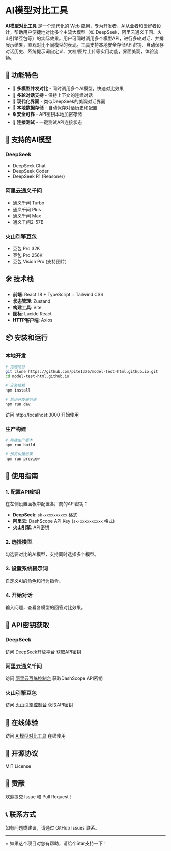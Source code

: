 ﻿# AI模型对比工具

**AI模型对比工具** 是一个现代化的 Web 应用，专为开发者、AI从业者和爱好者设计，帮助用户便捷地对比多个主流大模型（如 DeepSeek、阿里云通义千问、火山引擎豆包等）的实际效果。用户可同时调用多个模型API，进行多轮对话、并排展示结果，直观对比不同模型的表现。工具支持本地安全存储API密钥、自动保存对话历史、系统提示词自定义、文档/图片上传等实用功能，界面美观，体验流畅。

## 🚀 功能特色

- **🔄 多模型并发对比** - 同时调用多个AI模型，快速对比效果
- **💬 多轮对话支持** - 保持上下文的连续对话
- **🎨 现代化界面** - 类似DeepSeek的美观对话界面
- **💾 本地数据存储** - 自动保存对话历史和配置
- **🔒 安全可靠** - API密钥本地加密存储
- **🧪 连接测试** - 一键测试API连接状态

## 🤖 支持的AI模型

### DeepSeek
- DeepSeek Chat
- DeepSeek Coder  
- DeepSeek R1 (Reasoner)

### 阿里云通义千问
- 通义千问 Turbo
- 通义千问 Plus
- 通义千问 Max
- 通义千问2-57B

### 火山引擎豆包
- 豆包 Pro 32K
- 豆包 Pro 256K
- 豆包 Vision Pro (支持图片)

## 🛠 技术栈

- **前端**: React 18 + TypeScript + Tailwind CSS
- **状态管理**: Zustand
- **构建工具**: Vite
- **图标**: Lucide React
- **HTTP客户端**: Axios

## 📦 安装和运行

### 本地开发

```bash
# 克隆项目
git clone https://github.com/pite1376/model-test-html.github.io.git
cd model-test-html.github.io

# 安装依赖
npm install

# 启动开发服务器
npm run dev
```

访问 http://localhost:3000 开始使用

### 生产构建

```bash
# 构建生产版本
npm run build

# 预览构建结果
npm run preview
```

## 🔧 使用指南

### 1. 配置API密钥

在左侧设置面板中配置各厂商的API密钥：

- **DeepSeek**: `sk-xxxxxxxxxx` 格式
- **阿里云**: DashScope API Key (`sk-xxxxxxxxxx` 格式) 
- **火山引擎**: API密钥

### 2. 选择模型

勾选要对比的AI模型，支持同时选择多个模型。

### 3. 设置系统提示词

自定义AI的角色和行为指令。

### 4. 开始对话

输入问题，查看各模型的回答对比效果。

## 🔑 API密钥获取

### DeepSeek
访问 [DeepSeek开放平台](https://platform.deepseek.com/) 获取API密钥

### 阿里云通义千问  
访问 [阿里云百练控制台](https://bailian.console.aliyun.com/) 获取DashScope API密钥

### 火山引擎豆包
访问 [火山引擎控制台](https://console.volcengine.com/) 获取API密钥

## 🚀 在线体验

访问 [AI模型对比工具](https://pite1376.github.io/model-test-html.github.io/) 在线使用

## 📄 开源协议

MIT License

## 🤝 贡献

欢迎提交 Issue 和 Pull Request！

## 📞 联系方式

如有问题或建议，请通过 GitHub Issues 联系。

---

⭐ 如果这个项目对您有帮助，请给个Star支持一下！
